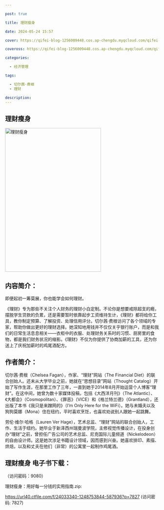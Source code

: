 ```yaml
---

post: true

title: 理财瘦身

date: 2024-05-24 15:57

cover: https://qifei-blog-1256009448.cos.ap-chengdu.myqcloud.com/qifei-blog/660aac719f345e8d033519d5.jpg

coveross: https://qifei-blog-1256009448.cos.ap-chengdu.myqcloud.com/qifei-blog/660aac719f345e8d033519d5.jpg

categories:

  - 经济管理

tags:

  - 切尔茜·费根
  - 理财

description:
---
```


## 理财瘦身
<img alt="理财瘦身 " class="aligncenter loading" data-was-processed="true" decoding="async" fetchpriority="high" height="471" src="https://qifei-blog-1256009448.cos.ap-chengdu.myqcloud.com/qifei-blog/660aac719f345e8d033519d5.jpg " style="cursor: zoom-in;" width="314"/>

## 内容简介：

即便起初一筹莫展，你也能学会如何理财。

《理财》专为那些不关注个人财务的理财小白定制。不论你是想要戒除超支的瘾，摆脱学生贷款的负累，还是需要暂时依靠起步工资维持生计，《理财》都将给你工具，教你制定预算、了解投资、处理信用评分。切尔茜·费根访问了各个领域的专家，帮助你做出更好的理财选择。她深知地用钱并不仅仅关乎银行账户，而是和我们的日常生活息息相关——衣柜中的衣服、处理财务关系时的习惯、厨房里的食物，都是我们财务状况的缩影。《理财》不仅为你提供了协商加薪的工具，还为你送上了庆祝加薪时的鸡尾酒配方。

## 作者简介：

切尔茜·费根（Chelsea Fagan），作家、“理财”网站（The Financial Diet）的联合创始人。还未从大学毕业之前，她就在“思想目录”网站（Thought Catalog）开始了写作生涯，在那里工作了三年，一直到她于2014年8月开始运营个人博客“理财”。在这中间，她曾为数十家媒体投稿，包括《大西洋月刊》（The Atlantic）、《大都会》（Cosmopolitan）、《罪恶》（VICE）和《格兰特兰德》（Grantland），还出版了本书《我只是来蹭网的》（I’m Only Here for the WiFi）。她与未婚夫以及狗狗莫娜（Mona）住在纽约，平时喜欢烹饪，也喜欢劝说别人跟她一起跳舞。

劳伦·维尔·哈格（Lauren Ver Hage），艺术总监、“理财”网站的联合创始人，工作、生活于纽约。她毕业于新泽西州瑞曼波学院，主修视觉传播设计，在投身创办“理财”之前，曾担任广告公司的艺术总监、尼克国际儿童频道（Nickelodeon）的自由设计师。这是她次涉足书籍设计领域，因而感到兴奋。她喜欢排印、素描、烘焙，以及和丈夫在他们（非常）的公寓里一起制作鸡尾酒。

## 理财瘦身 电子书下载：

 （访问密码：9080）

理财瘦身：用好每一分钱的实用指南.zip: 

https://url40.ctfile.com/f/24033340-1248753844-587936?p=7827 (访问密码: 7827)
